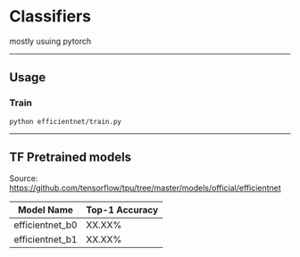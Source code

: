 # Classifiers

mostly usuing pytorch

---
## Usage

### Train 

```
python efficientnet/train.py
```

---
## TF Pretrained models

Source: https://github.com/tensorflow/tpu/tree/master/models/official/efficientnet

| Model Name | Top-1 Accuracy |
| ------ | ------ |
| efficientnet_b0 | XX.XX% |
| efficientnet_b1 | XX.XX% |